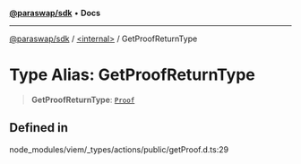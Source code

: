 [**@paraswap/sdk**](../../README.md) • **Docs**

***

[@paraswap/sdk](../../globals.md) / [\<internal\>](../README.md) / GetProofReturnType

# Type Alias: GetProofReturnType

> **GetProofReturnType**: [`Proof`](Proof.md)

## Defined in

node\_modules/viem/\_types/actions/public/getProof.d.ts:29
